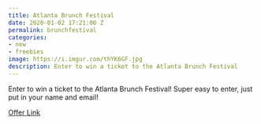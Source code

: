 ```yaml
---
title: Atlanta Brunch Festival
date: 2020-01-02 17:21:00 Z
permalink: brunchfestival
categories:
- new
- freebies
image: https://i.imgur.com/thYK6GF.jpg
description: Enter to win a ticket to the Atlanta Brunch Festival
---
```


Enter to win a ticket to the Atlanta Brunch Festival! Super easy to enter, just put in your name and email!

[Offer Link](https://woobox.com/6zzf72/m7bihv)
